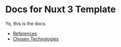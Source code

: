 # Docs for Nuxt 3 Template

Yo, this is the docs.

- [References](references.md)
- [Chosen Technologies](chosen-technologies.md)
